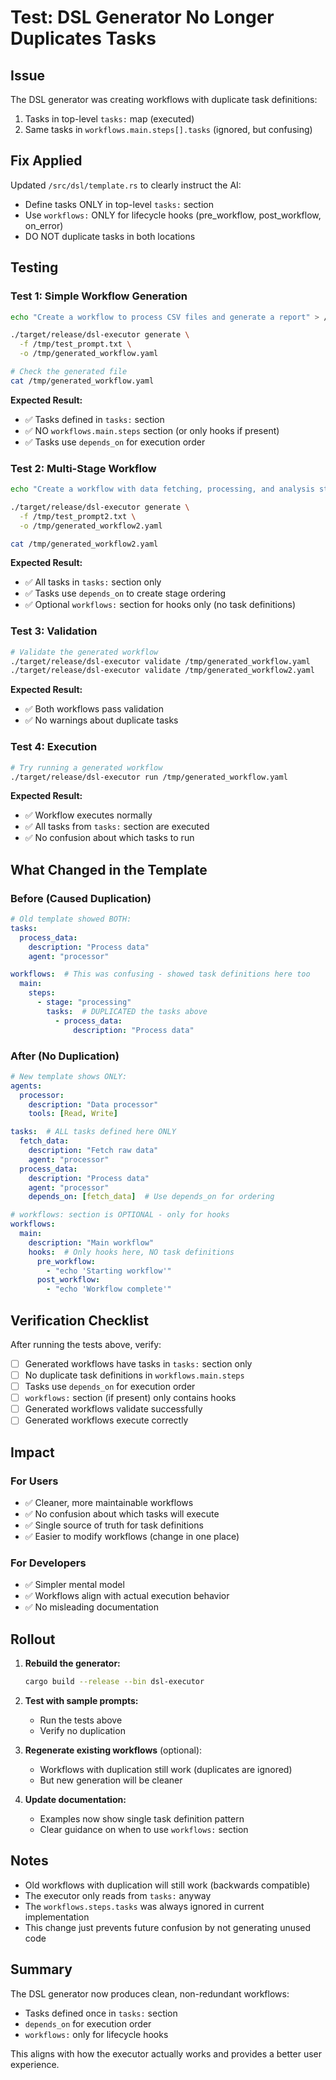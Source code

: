 # Test: DSL Generator No Longer Duplicates Tasks

## Issue
The DSL generator was creating workflows with duplicate task definitions:
1. Tasks in top-level `tasks:` map (executed)
2. Same tasks in `workflows.main.steps[].tasks` (ignored, but confusing)

## Fix Applied
Updated `/src/dsl/template.rs` to clearly instruct the AI:
- Define tasks ONLY in top-level `tasks:` section
- Use `workflows:` ONLY for lifecycle hooks (pre_workflow, post_workflow, on_error)
- DO NOT duplicate tasks in both locations

## Testing

### Test 1: Simple Workflow Generation
```bash
echo "Create a workflow to process CSV files and generate a report" > /tmp/test_prompt.txt

./target/release/dsl-executor generate \
  -f /tmp/test_prompt.txt \
  -o /tmp/generated_workflow.yaml

# Check the generated file
cat /tmp/generated_workflow.yaml
```

**Expected Result:**
- ✅ Tasks defined in `tasks:` section
- ✅ NO `workflows.main.steps` section (or only hooks if present)
- ✅ Tasks use `depends_on` for execution order

### Test 2: Multi-Stage Workflow
```bash
echo "Create a workflow with data fetching, processing, and analysis stages" > /tmp/test_prompt2.txt

./target/release/dsl-executor generate \
  -f /tmp/test_prompt2.txt \
  -o /tmp/generated_workflow2.yaml

cat /tmp/generated_workflow2.yaml
```

**Expected Result:**
- ✅ All tasks in `tasks:` section only
- ✅ Tasks use `depends_on` to create stage ordering
- ✅ Optional `workflows:` section for hooks only (no task definitions)

### Test 3: Validation
```bash
# Validate the generated workflow
./target/release/dsl-executor validate /tmp/generated_workflow.yaml
./target/release/dsl-executor validate /tmp/generated_workflow2.yaml
```

**Expected Result:**
- ✅ Both workflows pass validation
- ✅ No warnings about duplicate tasks

### Test 4: Execution
```bash
# Try running a generated workflow
./target/release/dsl-executor run /tmp/generated_workflow.yaml
```

**Expected Result:**
- ✅ Workflow executes normally
- ✅ All tasks from `tasks:` section are executed
- ✅ No confusion about which tasks to run

## What Changed in the Template

### Before (Caused Duplication)
```yaml
# Old template showed BOTH:
tasks:
  process_data:
    description: "Process data"
    agent: "processor"

workflows:  # This was confusing - showed task definitions here too
  main:
    steps:
      - stage: "processing"
        tasks:  # DUPLICATED the tasks above
          - process_data:
              description: "Process data"
```

### After (No Duplication)
```yaml
# New template shows ONLY:
agents:
  processor:
    description: "Data processor"
    tools: [Read, Write]

tasks:  # ALL tasks defined here ONLY
  fetch_data:
    description: "Fetch raw data"
    agent: "processor"
  process_data:
    description: "Process data"
    agent: "processor"
    depends_on: [fetch_data]  # Use depends_on for ordering

# workflows: section is OPTIONAL - only for hooks
workflows:
  main:
    description: "Main workflow"
    hooks:  # Only hooks here, NO task definitions
      pre_workflow:
        - "echo 'Starting workflow'"
      post_workflow:
        - "echo 'Workflow complete'"
```

## Verification Checklist

After running the tests above, verify:
- [ ] Generated workflows have tasks in `tasks:` section only
- [ ] No duplicate task definitions in `workflows.main.steps`
- [ ] Tasks use `depends_on` for execution order
- [ ] `workflows:` section (if present) only contains hooks
- [ ] Generated workflows validate successfully
- [ ] Generated workflows execute correctly

## Impact

### For Users
- ✅ Cleaner, more maintainable workflows
- ✅ No confusion about which tasks will execute
- ✅ Single source of truth for task definitions
- ✅ Easier to modify workflows (change in one place)

### For Developers
- ✅ Simpler mental model
- ✅ Workflows align with actual execution behavior
- ✅ No misleading documentation

## Rollout

1. **Rebuild the generator:**
   ```bash
   cargo build --release --bin dsl-executor
   ```

2. **Test with sample prompts:**
   - Run the tests above
   - Verify no duplication

3. **Regenerate existing workflows** (optional):
   - Workflows with duplication still work (duplicates are ignored)
   - But new generation will be cleaner

4. **Update documentation:**
   - Examples now show single task definition pattern
   - Clear guidance on when to use `workflows:` section

## Notes

- Old workflows with duplication will still work (backwards compatible)
- The executor only reads from `tasks:` anyway
- The `workflows.steps.tasks` was always ignored in current implementation
- This change just prevents future confusion by not generating unused code

## Summary

The DSL generator now produces clean, non-redundant workflows:
- Tasks defined once in `tasks:` section
- `depends_on` for execution order
- `workflows:` only for lifecycle hooks

This aligns with how the executor actually works and provides a better user experience.
